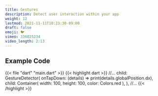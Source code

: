 ```yaml
---
title: Gestures
description: Detect user interaction within your app
weight: 12
lastmod: 2021-11-11T10:23:30-09:00
draft: false
emoji: 🐦
vimeo: 336025234
video_length: 2:13
---
```


## Example Code

{{< file "dart" "main.dart" >}}
{{< highlight dart >}}
//...
         child: GestureDetector(
           onTapDown: (details) => print(details.globalPosition.dx),
           child: Container(
             width: 100,
             height: 100,
             color: Colors.red
           ),
         ),
//...
{{< /highlight >}}